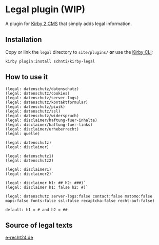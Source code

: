 # Legal plugin (WIP)

A plugin for [Kirby 2 CMS](http://getkirby.com) that simply adds legal information.

## Installation

Copy or link the `legal` directory to `site/plugins/` **or** use the [Kirby CLI](https://github.com/getkirby/cli):

```
kirby plugin:install schnti/kirby-legal
```

## How to use it
```
(legal: datenschutz/datenschutz)
(legal: datenschutz/cookies)
(legal: datenschutz/server-logs)
(legal: datenschutz/kontaktformular)
(legal: datenschutz/piwik)
(legal: datenschutz/ssl)
(legal: datenschutz/widerspruch)
(legal: disclaimer/haftung-fuer-inhalte)
(legal: disclaimer/haftung-fuer-links)
(legal: disclaimer/urheberrecht)
(legal: quelle)

(legal: datenschutz)
(legal: disclaimer)

(legal: datenschutz1)
(legal: datenschutz2)

(legal: disclaimer1)
(legal: disclaimer2)`

(legal: disclaimer h1: ## h2: ###)`
(legal: disclaimer h1: false h2: #)`

(legal: datenschutz server-logs:false contact:false matomo:false maps:false fonts:false ssl:false recaptcha:false recht-auf:false)

default: h1 = # and h2 = ## 
```

## Source of legal texts
[e-recht24.de](https://www.e-recht24.de)